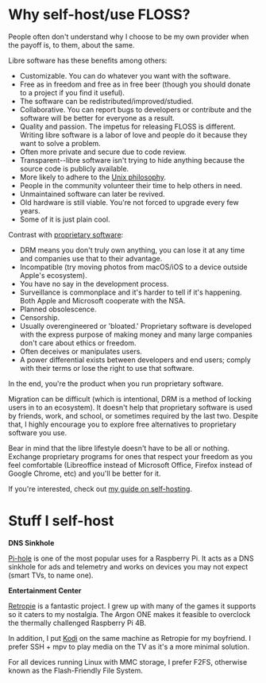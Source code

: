 # Why self-host/use FLOSS?

People often don't understand why I choose to be my own provider when
the payoff is, to them, about the same.

Libre software has these benefits among others:

- Customizable. You can do whatever you want with the software.
- Free as in freedom and free as in free beer (though you should donate
  to a project if you find it useful).
- The software can be redistributed/improved/studied.
- Collaborative. You can report bugs to developers or contribute and the
  software will be better for everyone as a result.
- Quality and passion. The impetus for releasing FLOSS is
  different. Writing libre software is a labor of love and people do it
  because they want to solve a problem.
- Often more private and secure due to code review.
- Transparent--libre software isn't trying to hide anything because the
  source code is publicly available.
- More likely to adhere to the [Unix
  philosophy](https://en.wikipedia.org/wiki/Unix_philosophy).
- People in the community volunteer their time to help others in need.
- Unmaintained software can later be revived.
- Old hardware is still viable. You're not forced to upgrade every few
  years.
- Some of it is just plain cool.

Contrast with [proprietary
software](https://www.gnu.org/proprietary/proprietary.en.html):

- DRM means you don't truly own anything, you can lose it at any time
  and companies use that to their advantage.
- Incompatible (try moving photos from macOS/iOS to a device outside
  Apple's ecosystem).
- You have no say in the development process.
- Surveillance is commonplace and it's harder to tell if it's
  happening. Both Apple and Microsoft cooperate with the NSA.
- Planned obsolescence.
- Censorship.
- Usually overengineered or 'bloated.' Proprietary software is developed
  with the express purpose of making money and many large companies
  don't care about ethics or freedom.
- Often deceives or manipulates users.
- A power differential exists between developers and end users; comply
  with their terms or lose the right to use that software.

In the end, you're the product when you run proprietary software.

Migration can be difficult (which is intentional, DRM is a method of
locking users in to an ecosystem). It doesn't help that proprietary
software is used by friends, work, and school, or sometimes required by
the last two. Despite that, I highly encourage you to explore free
alternatives to proprietary software you use.

Bear in mind that the libre lifestyle doesn't have to be all or nothing.
Exchange proprietary programs for ones that respect your freedom as you
feel comfortable (Libreoffice instead of Microsoft Office, Firefox
instead of Google Chrome, etc) and you'll be better for it.

If you're interested, check out [my guide on
self-hosting](/self-host-guide.html).

# Stuff I self-host

**DNS Sinkhole**

[Pi-hole](https://pi-hole.net/) is one of the most popular uses for
a Raspberry Pi. It acts as a DNS sinkhole for ads and telemetry and
works on devices you may not expect (smart TVs, to name one).

**Entertainment Center**

[Retropie](https://retropie.org.uk/) is a fantastic project. I grew up
with many of the games it supports so it caters to my nostalgia. The
Argon ONE makes it feasible to overclock the thermally challenged
Raspberry Pi 4B.

In addition, I put [Kodi](http://kodi.tv/) on the same machine as
Retropie for my boyfriend. I prefer SSH + mpv to play media on the TV as
it's a more minimal solution.

For all devices running Linux with MMC storage, I prefer F2FS, otherwise
known as the Flash-Friendly File System.
